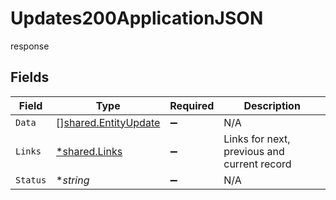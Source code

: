 # Updates200ApplicationJSON

response


## Fields

| Field                                                        | Type                                                         | Required                                                     | Description                                                  |
| ------------------------------------------------------------ | ------------------------------------------------------------ | ------------------------------------------------------------ | ------------------------------------------------------------ |
| `Data`                                                       | [][shared.EntityUpdate](../../models/shared/entityupdate.md) | :heavy_minus_sign:                                           | N/A                                                          |
| `Links`                                                      | [*shared.Links](../../models/shared/links.md)                | :heavy_minus_sign:                                           | Links for next, previous and current record                  |
| `Status`                                                     | **string*                                                    | :heavy_minus_sign:                                           | N/A                                                          |